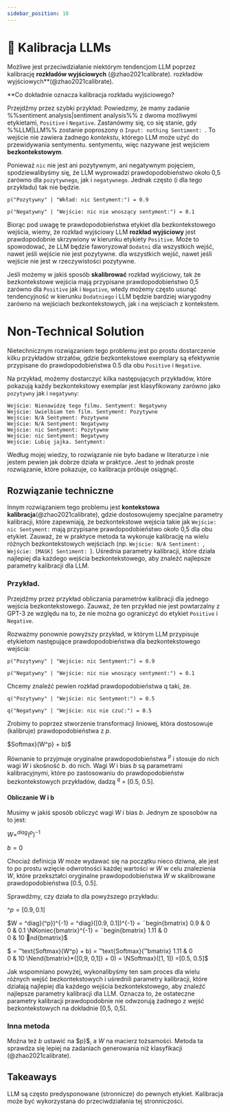 ```yaml
---
sidebar_position: 10
---
```


# 🔴 Kalibracja LLMs

Możliwe jest przeciwdziałanie niektórym tendencjom LLM poprzez kalibrację **rozkładów wyjściowych** (@zhao2021calibrate).
rozkładów wyjściowych**(@zhao2021calibrate).

**Co dokładnie oznacza kalibracja rozkładu wyjściowego?

Przejdźmy przez szybki przykład: Powiedzmy, że mamy zadanie %%sentiment analysis|sentiment analysis%% z dwoma możliwymi etykietami, `Positive` i `Negative`.
Zastanówmy się, co się stanie, gdy %%LLM|LLM%% zostanie poproszony o `Input: nothing Sentiment: `.
To wejście nie zawiera żadnego _kontekstu_, którego LLM może użyć do przewidywania sentymentu.
sentymentu, więc nazywane jest wejściem **bezkontekstowym**.

Ponieważ `nic` nie jest ani pozytywnym, ani negatywnym pojęciem, spodziewalibyśmy się, że LLM wyprowadzi prawdopodobieństwo około 0,5 zarówno dla `pozytywnego`, jak i `negatywnego`. Jednak często (i dla tego przykładu) tak nie będzie.
```
p("Pozytywny" | "Wkład: nic Sentyment:") = 0.9

p("Negatywny" | "Wejście: nic nie wnoszący sentyment:") = 0.1
```

Biorąc pod uwagę te prawdopodobieństwa etykiet dla bezkontekstowego wejścia, wiemy, że rozkład wyjściowy LLM
**rozkład wyjściowy** jest prawdopodobnie skrzywiony
w kierunku etykiety `Positive`. Może to spowodować, że LLM będzie faworyzował `Dodatni` dla wszystkich wejść, nawet jeśli wejście nie jest pozytywne.
dla wszystkich wejść, nawet jeśli wejście nie jest w rzeczywistości pozytywne.

Jeśli możemy w jakiś sposób **skalibrować** rozkład wyjściowy, tak że bezkontekstowe
wejścia mają przypisane prawdopodobieństwo 0,5 zarówno dla `Positive` jak i `Negative`,
wtedy możemy często usunąć tendencyjność w kierunku `Dodatniego` i LLM będzie bardziej wiarygodny
zarówno na wejściach bezkontekstowych, jak i na wejściach z kontekstem.

# Non-Technical Solution

Nietechnicznym rozwiązaniem tego problemu jest po prostu dostarczenie kilku przykładów strzałów, gdzie
bezkontekstowe exemplary są efektywnie przypisane do prawdopodobieństwa 0.5 dla obu
`Positive` i `Negative`.

Na przykład, możemy dostarczyć kilka następujących przykładów, które pokazują każdy bezkontekstowy
exemplar jest klasyfikowany zarówno jako `pozytywny` jak i `negatywny`:
```
Wejście: Nienawidzę tego filmu. Sentyment: Negatywny
Wejście: Uwielbiam ten film. Sentyment: Pozytywne
Wejście: N/A Sentyment: Pozytywne
Wejście: N/A Sentyment: Negatywny
Wejście: nic Sentyment: Pozytywne
Wejście: nic Sentyment: Negatywny
Wejście: Lubię jajka. Sentyment:
```

Według mojej wiedzy, to rozwiązanie nie było badane w literaturze i nie jestem pewien
jak dobrze działa w praktyce. Jest to jednak proste rozwiązanie, które pokazuje, co
kalibracja próbuje osiągnąć.

## Rozwiązanie techniczne

Innym rozwiązaniem tego problemu jest __kontekstowa kalibracja__(@zhao2021calibrate), gdzie
dostosowujemy specjalne parametry kalibracji, które zapewniają, że bezkontekstowe wejścia takie jak
` Wejście: nic Sentyment: ` mają przypisane prawdopodobieństwo około 0,5 dla obu etykiet.
Zauważ, że w praktyce metoda ta wykonuje kalibrację na wielu różnych bezkontekstowych wejściach (np. `Wejście: N/A Sentiment: `, `Wejście: [MASK] Sentiment: `). Uśrednia parametry kalibracji, które
działa najlepiej dla każdego wejścia bezkontekstowego, aby znaleźć najlepsze parametry kalibracji dla LLM.

### Przykład.

Przejdźmy przez przykład obliczania parametrów kalibracji dla jednego wejścia bezkontekstowego. Zauważ, że
ten przykład nie jest powtarzalny z GPT-3 ze względu na to, że nie można go ograniczyć do etykiet `Positive` i `Negative`.

Rozważmy ponownie powyższy przykład, w którym LLM przypisuje etykietom następujące prawdopodobieństwa
dla bezkontekstowego wejścia:

```
p("Pozytywny" | "Wejście: nic Sentyment:") = 0.9

p("Negatywny" | "Wejście: nic nie wnoszący sentyment:") = 0.1
```

Chcemy znaleźć pewien rozkład prawdopodobieństwa q taki, że.
```
q("Pozytywny" | "Wejście: nic Sentyment:") = 0.5

q("Negatywny" | "Wejście: nic nie czuć:") = 0.5
```

Zrobimy to poprzez stworzenie transformacji liniowej, która dostosowuje (kalibruje) prawdopodobieństwa
z $p$.

$Softmax}(W^p} + b)$

Równanie to przyjmuje oryginalne prawdopodobieństwa $^{p}$ i stosuje do nich wagi $W$ i skośność $b$.
do nich. Wagi $W$ i bias $b$ są parametrami kalibracyjnymi, które po zastosowaniu do prawdopodobieństw
bezkontekstowych przykładów, dadzą $^{q}$ = [0.5, 0.5].

#### Obliczanie W i b

Musimy w jakiś sposób obliczyć wagi $W$ i bias $b$. Jednym ze sposobów na to jest:

$W = ^{diag}(^{p})^{-1}$

$b = 0$

Chociaż definicja $W$ może wydawać się na początku nieco dziwna, ale jest to po prostu wzięcie odwrotności każdej wartości w $W$ w celu znalezienia $W$, które przekształci oryginalne prawdopodobieństwa $W$ w skalibrowane prawdopodobieństwa [0.5, 0.5].

Sprawdźmy, czy działa to dla powyższego przykładu:

$\^{p} = [0.9, 0.1]$

$W = ^diag}(^p})^{-1} = ^diag}([0.9, 0.1])^{-1}
= ¨begin{bmatrix}
   0.9 & 0 \
   0 & 0.1
\NKoniec{bmatrix}^{-1}
= ¨begin{bmatrix}
   1.11 & 0 \
   0 & 10
nd{bmatrix}$

$ = ™text{Softmax}(W^p} + b) = ™text{Softmax}(™bmatrix}
   1.11 & 0 \
   0 & 10
\Nend{bmatrix}*{[0,9, 0,1]} + 0)
= \NSoftmax}([1, 1])
=[0.5, 0.5]$

Jak wspomniano powyżej, wykonalibyśmy ten sam proces dla wielu różnych wejść bezkontekstowych i uśrednili parametry kalibracji, które działają najlepiej dla każdego wejścia bezkontekstowego, aby znaleźć najlepsze parametry kalibracji dla LLM. Oznacza to, że ostateczne parametry kalibracji prawdopodobnie nie odwzorują żadnego z wejść bezkontekstowych na dokładnie [0,5, 0,5].

### Inna metoda

Można też $b$ ustawić na $p}$, a $W$ na macierz tożsamości. Metoda ta sprawdza się
lepiej na zadaniach generowania niż klasyfikacji (@zhao2021calibrate).

## Takeaways

LLM są często predysponowane (stronnicze) do pewnych etykiet. Kalibracja może być wykorzystana do przeciwdziałania tej stronniczości.

